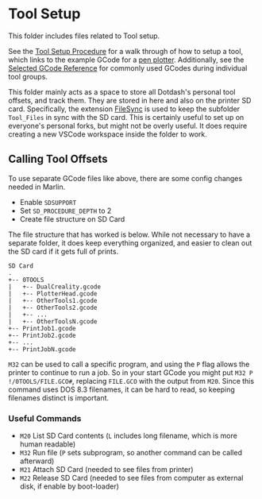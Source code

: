 # Tool Setup

This folder includes files related to Tool setup.

See the [Tool Setup Procedure](/Tool_Setup/Tool_setup_procedure.md) for a walk through of how to setup a tool, which links to the example GCode for a [pen plotter](/Tool_Setup/PlotterHead.gcode).  Additionally, see the [Selected GCode Reference](/Tool_Setup/Selected_Gcode_Reference.md) for commonly used GCodes during individual tool groups.

This folder mainly acts as a space to store all Dotdash's personal tool offsets, and track them.  They are stored in here and also on the printer SD card.  Specifically, the extension [FileSync](https://marketplace.visualstudio.com/items?itemName=CatStarwind.filesync) is used to keep the subfolder `Tool_Files` in sync with the SD card.  This is certainly useful to set up on everyone's personal forks, but might not be overly useful.  It does require creating a new VSCode workspace inside the folder to work.

## Calling Tool Offsets

To use separate GCode files like above, there are some config changes needed in Marlin.  

- Enable `SDSUPPORT`
- Set `SD_PROCEDURE_DEPTH` to 2
- Create file structure on SD Card

The file structure that has worked is below.  While not necessary to have a separate folder, it does keep everything organized, and easier to clean out the SD card if it gets full of prints.

```none
SD Card
.
+-- 0TOOLS
|   +-- DualCreality.gcode
|   +-- PlotterHead.gcode
|   +-- OtherTools1.gcode
|   +-- OtherTools2.gcode
|   +-- ...
|   +-- OtherToolsN.gcode
+-- PrintJob1.gcode
+-- PrintJob2.gcode
+-- ...
+-- PrintJobN.gcode
```

`M32` can be used to call a specific program, and using the `P` flag allows the printer to continue to run a job.  So in your start GCode you might put `M32 P !/0TOOLS/FILE.GCO#`, replacing `FILE.GCO` with the output from `M20`.  Since this command uses DOS 8.3 filenames, it can be hard to read, so keeping filenames distinct is important.

### Useful Commands

- `M20` List SD Card contents (`L` includes long filename, which is more human readable)
- `M32` Run file (`P` sets subprogram, so another command can be called afterward)
- `M21` Attach SD Card (needed to see files from printer)
- `M22` Release SD Card (needed to see files from computer as external disk, if enable by boot-loader)
